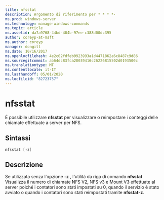 ```yaml
---
title: nfsstat
description: Argomento di riferimento per * * * *-
ms.prod: windows-server
ms.technology: manage-windows-commands
ms.topic: article
ms.assetid: da7a9768-44bd-404b-97ee-c388d00dc395
author: coreyp-at-msft
ms.author: coreyp
manager: dongill
ms.date: 10/16/2017
ms.openlocfilehash: 4e2c02fdfeb9923993a1d4471862a6c8487c9d86
ms.sourcegitcommit: ab64dc83fca28039416c26226815502d0193500c
ms.translationtype: MT
ms.contentlocale: it-IT
ms.lasthandoff: 05/01/2020
ms.locfileid: "82723757"
---
```

# <a name="nfsstat"></a>nfsstat



È possibile utilizzare **nfsstat** per visualizzare o reimpostare i conteggi delle chiamate effettuate a server per NFS.

## <a name="syntax"></a>Sintassi

```
nfsstat [-z]
```

## <a name="description"></a>Descrizione

Se utilizzata senza l'opzione **-z** , l'utilità da riga di comando **nfsstat** Visualizza il numero di chiamate NFS V2, NFS v3 e Mount V3 effettuate al server poiché i contatori sono stati impostati su 0, quando il servizio è stato avviato o quando i contatori sono stati reimpostati tramite **nfsstat-z**.